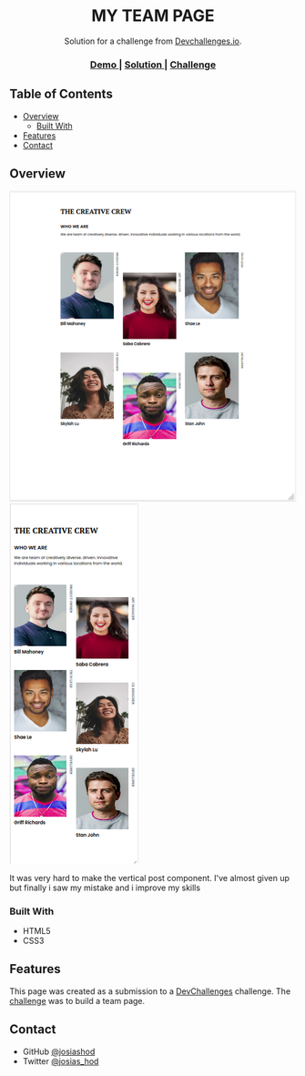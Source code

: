 <!-- Please update value in the {}  -->

<h1 align="center">MY TEAM PAGE</h1>

<div align="center">
   Solution for a challenge from  <a href="http://devchallenges.io" target="_blank">Devchallenges.io</a>.
</div>

<div align="center">
  <h3>
    <a href="https://josiashod.github.io/my-team-page/">
      Demo
    </a>
    <span> | </span>
    <a href="https://github.com/josiashod/my-team-page/">
      Solution
    </a>
    <span> | </span>
    <a href="https://devchallenges.io/challenges/hhmesazsqgKXrTkYkt0U">
      Challenge
    </a>
  </h3>
</div>

<!-- TABLE OF CONTENTS -->

## Table of Contents

- [Overview](#overview)
  - [Built With](#built-with)
- [Features](#features)
- [Contact](#contact)


## Overview

![team-desktop](./images/team_desktop.png)
![team-mobile](./images/team_mobile.png)

  It was very hard to make the vertical post component. I've almost given up but finally i saw my mistake and i improve my skills 

### Built With

- HTML5
- CSS3

## Features

This page was created as a submission to a [DevChallenges](https://devchallenges.io/challenges) challenge. The [challenge](https://devchallenges.io/challenges/hhmesazsqgKXrTkYkt0U) was to build a team page.

## Contact

- GitHub [@josiashod](https://github.com/josiashod)
- Twitter [@josias_hod](https://twitter.com/josias_hod)
